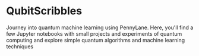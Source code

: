 # QubitScribbles
Journey into quantum machine learning using PennyLane. Here, you'll find a few Jupyter notebooks with small projects and experiments of quantum computing and explore simple quantum algorithms and machine learning techniques
